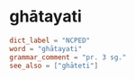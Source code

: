 # ghātayati

``` toml
dict_label = "NCPED"
word = "ghātayati"
grammar_comment = "pr. 3 sg."
see_also = ["ghāteti"]
```

